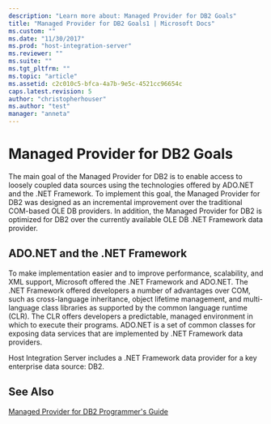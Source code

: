 ```yaml
---
description: "Learn more about: Managed Provider for DB2 Goals"
title: "Managed Provider for DB2 Goals1 | Microsoft Docs"
ms.custom: ""
ms.date: "11/30/2017"
ms.prod: "host-integration-server"
ms.reviewer: ""
ms.suite: ""
ms.tgt_pltfrm: ""
ms.topic: "article"
ms.assetid: c2c010c5-bfca-4a7b-9e5c-4521cc96654c
caps.latest.revision: 5
author: "christopherhouser"
ms.author: "test"
manager: "anneta"
---
```

# Managed Provider for DB2 Goals
The main goal of the Managed Provider for DB2 is to enable access to loosely coupled data sources using the technologies offered by ADO.NET and the .NET Framework. To implement this goal, the Managed Provider for DB2 was designed as an incremental improvement over the traditional COM-based OLE DB providers. In addition, the Managed Provider for DB2 is optimized for DB2 over the currently available OLE DB .NET Framework data provider.  
  
## ADO.NET and the .NET Framework  
 To make implementation easier and to improve performance, scalability, and XML support, Microsoft offered the .NET Framework and ADO.NET. The .NET Framework offered developers a number of advantages over COM, such as cross-language inheritance, object lifetime management, and multi-language class libraries as supported by the common language runtime (CLR). The CLR offers developers a predictable, managed environment in which to execute their programs. ADO.NET is a set of common classes for exposing data services that are implemented by .NET Framework data providers.  
  
 Host Integration Server includes a .NET Framework data provider for a key enterprise data source: DB2.  
  
## See Also  
 [Managed Provider for DB2 Programmer's Guide](../core/managed-provider-for-db2-programmer-s-guide2.md)
